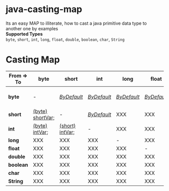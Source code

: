 # java-casting-map
Its an easy MAP to illiterate, how to cast a java primitive data type to another one by examples  
**Supported Types**  
`byte`, `short`, `int`, `long`, `float`, `double`, `boolean`, `char`, `String`  


Casting Map
============


| From => To 	|       **byte**        |       **short**       |   **int**     |         **long**      |       **float**       |   **double**     |         **boolean**      |       **char**       |   **String**     |  
| --- | --- | --- | --- | --- | --- | --- | --- | --- | --- |
| **byte**  	| -                     | [*ByDefault*][01]      | [*ByDefault*][02]    | [*ByDefault*][03] | [*ByDefault*][04]  | [*ByDefault*][05] | [**INVALID**][06] | [*(char) byteVar; //ASCII_Char*][07]  | [*Byte.toString(byteVar);*][08] |
| **short** 	| [(byte) shortVar;][10] | -                     | [*ByDefault*][02]    | XXX | XXX  | XXX | XXX | XXX  | XXX |
| **int**   	| [(byte) intVar;][20]   | [(short) intVar;][21] | -     | XXX | XXX  | XXX | XXX | XXX  | XXX |
| **long**   	| XXX   | XXX | XXX | - | XXX  | XXX | XXX | XXX  | XXX |
| **float**   	| XXX   | XXX | XXX | XXX | -  | XXX | XXX | XXX  | XXX |
| **double**   	| XXX   | XXX | XXX | XXX | XXX  | - | XXX | XXX  | XXX |
| **boolean**	| XXX   | XXX | XXX | XXX | XXX  | XXX | - | XXX  | XXX |
| **char**   	| XXX   | XXX | XXX | XXX | XXX  | XXX | XXX | -  | XXX |
| **String**   	| XXX   | XXX | XXX | XXX | XXX  | XXX | XXX | XXX  | - |


[01]: https://github.com/ahmednabil88/java-casting-map/blob/master/src/castingMap/CastingByteTo.java#L20-L23
[02]: https://github.com/ahmednabil88/java-casting-map/blob/master/src/castingMap/CastingByteTo.java#L25-L28
[03]: https://github.com/ahmednabil88/java-casting-map/blob/master/src/castingMap/CastingByteTo.java#L30-L33
[04]: https://github.com/ahmednabil88/java-casting-map/blob/master/src/castingMap/CastingByteTo.java#L35-L38
[05]: https://github.com/ahmednabil88/java-casting-map/blob/master/src/castingMap/CastingByteTo.java#L40-L43
[06]: https://github.com/ahmednabil88/java-casting-map/blob/master/src/castingMap/CastingByteTo.java#L45-L48
[07]: https://github.com/ahmednabil88/java-casting-map/blob/master/src/castingMap/CastingByteTo.java#L50-L53
[08]: https://github.com/ahmednabil88/java-casting-map/blob/master/src/castingMap/CastingByteTo.java#L55-L57

[10]: https://www.url.com/
[02]: https://www.url.com/

[20]: https://www.url.com/
[21]: https://www.url.com/



